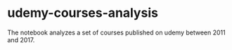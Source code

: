 # udemy-courses-analysis
The notebook analyzes a set of courses published on udemy between 2011 and 2017.
